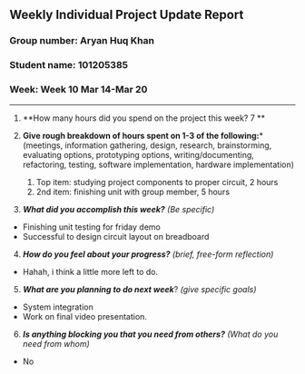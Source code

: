 ## Weekly Individual Project Update Report
### Group number: Aryan Huq Khan
### Student name: 101205385
### Week: Week 10 Mar 14-Mar 20
___
1. **How many hours did you spend on the project this week? 7 **

2. **Give rough breakdown of hours spent on 1-3 of the following:***
   (meetings, information gathering, design, research, brainstorming, evaluating options, prototyping options, writing/documenting, refactoring, testing, software implementation, hardware implementation)
   1. Top item: studying project components to proper circuit, 2 hours
   2. 2nd item: finishing unit with group member, 5 hours
3. ***What did you accomplish this week?*** _(Be specific)_
  - Finishing unit testing for friday demo
  - Successful to design circuit layout on breadboard
4. ***How do you feel about your progress?*** _(brief, free-form reflection)_
  - Hahah, i think a little more left to do. 
5. ***What are you planning to do next week***? _(give specific goals)_
  - System integration
  - Work on final video presentation.
6. ***Is anything blocking you that you need from others?*** _(What do you need from whom)_
  - No
